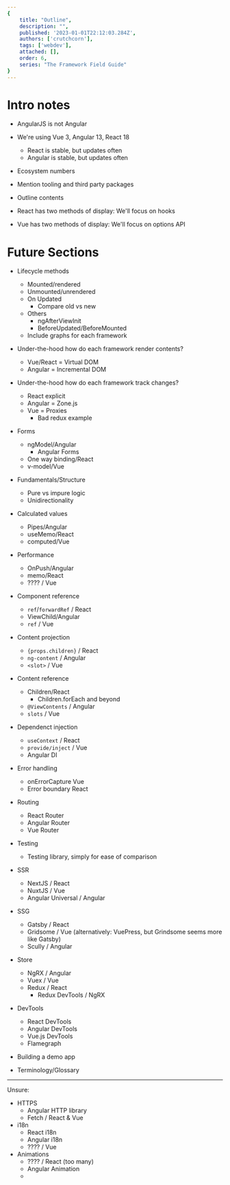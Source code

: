 ```yaml
---
{
    title: "Outline",
    description: "",
    published: '2023-01-01T22:12:03.284Z',
    authors: ['crutchcorn'],
    tags: ['webdev'],
    attached: [],
    order: 6,
    series: "The Framework Field Guide"
}
---
```


# Intro notes

- AngularJS is not Angular
- We're using Vue 3, Angular 13, React 18
  - React is stable, but updates often
  - Angular is stable, but updates often

- Ecosystem numbers
- Mention tooling and third party packages
- Outline contents
- React has two methods of display: We'll focus on hooks
- Vue has two methods of display: We'll focus on options API

# Future Sections

- Lifecycle methods
  - Mounted/rendered
  - Unmounted/unrendered
  - On Updated
    - Compare old vs new
  - Others
    - ngAfterViewInit
    - BeforeUpdated/BeforeMounted
  - Include graphs for each framework
- Under-the-hood how do each framework render contents?
  - Vue/React = Virtual DOM
  - Angular = Incremental DOM

- Under-the-hood how do each framework track changes?
  - React explicit
  - Angular = Zone.js
  - Vue = Proxies
    - Bad redux example
- Forms
  - ngModel/Angular
    - Angular Forms
  - One way binding/React
  - v-model/Vue
- Fundamentals/Structure
  - Pure vs impure logic
  - Unidirectionality
- Calculated values
  - Pipes/Angular
  - useMemo/React
  - computed/Vue
- Performance
  - OnPush/Angular
  - memo/React
  - ???? / Vue
- Component reference
  - `ref`/`forwardRef` / React
  - ViewChild/Angular
  - `ref` / Vue
- Content projection
  - `{props.children}` / React
  - `ng-content` / Angular
  - `<slot>` / Vue
- Content reference
  - Children/React
    - Children.forEach and beyond
  - `@ViewContents` / Angular
  - `slots` / Vue
- Dependenct injection
  - `useContext` / React
  - `provide/inject` / Vue
  - Angular DI 
- Error handling
  - onErrorCapture Vue
  - Error boundary React
- Routing
  - React Router
  - Angular Router
  - Vue Router
- Testing
  - Testing library, simply for ease of comparison
- SSR
  - NextJS / React
  - NuxtJS / Vue
  - Angular Universal / Angular
- SSG
  - Gatsby / React
  - Gridsome / Vue (alternatively: VuePress, but Grindsome seems more like Gatsby)
  - Scully / Angular
- Store
  - NgRX / Angular
  - Vuex / Vue
  - Redux / React
    - Redux DevTools / NgRX
- DevTools
  - React DevTools
  - Angular DevTools
  - Vue.js DevTools
  - Flamegraph
- Building a demo app
- Terminology/Glossary



----------



Unsure:

- HTTPS
  - Angular HTTP library
  - Fetch / React & Vue
- i18n
  - React i18n
  - Angular i18n
  - ???? / Vue
- Animations
  - ???? / React (too many)
  - Angular Animation
  - 
